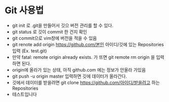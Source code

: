 # Git 사용법

* git init 로 .git을 만들어서 깃으 버전 관리를 할 수 있다.
* git status 로 깃이 commit 한 건지 확인
* git commit으로 vim창에 버전을 적을 수 있음
* git renote add origin https://github.com/본인 아이디/깃에 있는 Repositories 입력 (Ex. test.git)
* 만약 fatal: remote origin already exists. 가 뜨면 git remote rm origin 을 입력하면 된다.
* origin에 올라가 있는 상태, 아직 github.com 에는 정보가 안올라 가있음
* git push -u origin master 입력하면  깃에 데이터가 올라간다.
* 깃에서 데이터를 받을려면 git clone https://github.com/아이디/받을려고 하는 Repositories
* 테스트입니다